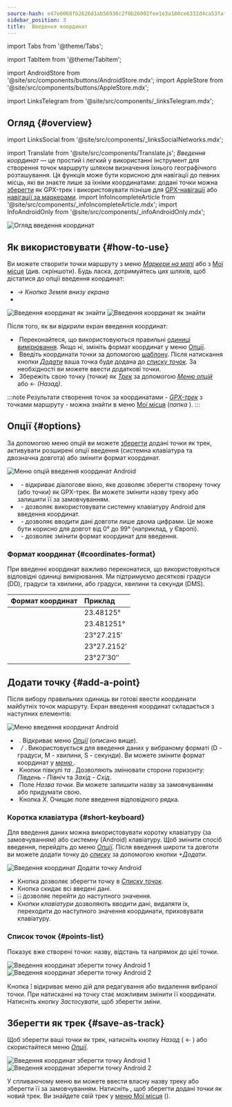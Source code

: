 ```yaml
---
source-hash: e47e6068fb2626d1ab56936c2f0b26002fee1e3a180ce6332d4ca53fafd316b7
sidebar_position: 3
title:  Введення координат
---
```


import Tabs from '@theme/Tabs';

import TabItem from '@theme/TabItem';

import AndroidStore from '@site/src/components/buttons/AndroidStore.mdx';
<InfoAndroidOnly />
import AppleStore from '@site/src/components/buttons/AppleStore.mdx';

import LinksTelegram from '@site/src/components/_linksTelegram.mdx';
## Огляд {#overview}
import LinksSocial from '@site/src/components/_linksSocialNetworks.mdx';

import Translate from '@site/src/components/Translate.js';
*Введення координат* — це простий і легкий у використанні інструмент для створення точок маршруту шляхом визначення їхнього географічного розташування. Ця функція може бути корисною для навігації до певних місць, які ви знаєте лише за їхніми координатами: додані точки можна [зберегти](#save-as-track) як GPX-трек і використовувати пізніше для [GPX-навігації](../navigation/setup/gpx-navigation.md) або [навігації за маркерами](../navigation/setup/markers-navigation.md#add-gpx).
import InfoIncompleteArticle from '@site/src/components/_infoIncompleteArticle.mdx';
import InfoAndroidOnly from '@site/src/components/_infoAndroidOnly.mdx';

![Огляд введення координат](@site/static/img/plan-route/coordinates_input/coordinates_input_overview.png)

## Як використовувати {#how-to-use}

Ви можете створити точки маршруту з меню *[Маркери на мапі](../personal/markers.md#map-markers-menu)* або з [Мої місця](../personal/myplaces.md) (див. скріншоти). Будь ласка, дотримуйтесь цих шляхів, щоб дістатися до опції введення координат:
  - *<Translate android="true" ids="shared_string_menu,shared_string_my_places,shared_string_gpx_tracks"/> → Кнопка Земля внизу екрана*
  - *<Translate android="true" ids="shared_string_menu,map_markers_item,shared_string_more_without_dots,coordinate_input"/>*

![Введення координат як знайти](@site/static/img/plan-route/coordinates_input/coordinates_input_how_to_find_1.png) ![Введення координат як знайти](@site/static/img/plan-route/coordinates_input/coordinates_input_how_to_find_2.png)

Після того, як ви відкрили екран введення координат:

- &nbsp;Переконайтеся, що використовуються правильні [одиниці вимірювання](#coordinates-format). Якщо ні, змініть формат координат у меню [Опції](#options).
- &nbsp;Введіть координати точки за допомогою [шаблону](#add-a-point). Після натискання кнопки *[Додати](#add-a-point)* ваша точка буде додана до *[списку точок](#points-list)*. За необхідності ви можете ввести додаткові точки.
- &nbsp;Збережіть свою точку (точки) як *[Трек](../personal/tracks/manage-tracks.md)* за допомогою *[Меню опцій](#options)* або &#8592; *(Назад)*.

:::note
Результати створення точок за координатами - *[GPX-трек](../personal/tracks/manage-tracks.md)* з точками маршруту - можна знайти в меню [Мої місця](../personal/myplaces.md) (*папка <Translate android="true" ids="shared_string_menu,shared_string_my_places,shared_string_gpx_tracks,map_markers_item"/>*).
:::

## Опції {#options}

За допомогою меню опцій ви можете [зберегти](#save-as-track) додані точки як трек, активувати розширені опції введення (системна клавіатура та двозначна довгота) або змінити формат координат.

![Меню опцій введення координат Android](@site/static/img/plan-route/coordinates_input/coordinates_input_options.png)

- &nbsp;*<Translate android="true" ids="coord_input_save_as_track"/>* - відкриває діалогове вікно, яке дозволяє зберегти створену точку (або точки) як GPX-трек. Ви можете змінити назву треку або залишити її за замовчуванням.
- &nbsp;*<Translate android="true" ids="use_system_keyboard"/>* - дозволяє використовувати системну клавіатуру Android для введення координат.
- &nbsp;*<Translate android="true" ids="use_two_digits_longitude"/>* - дозволяє вводити дані довготи лише двома цифрами. Це може бути корисно для довгот від 0° до 99° (наприклад, у Європі).
- &nbsp;*<Translate android="true" ids="coordinates_format"/>* - дозволяє змінити формат координат для введення.

### Формат координат {#coordinates-format}

При введенні координат важливо переконатися, що використовуються відповідні одиниці вимірювання. Ми підтримуємо десяткові градуси (DD), градуси та хвилини, або градуси, хвилини та секунди (DMS).

|Формат координат| Приклад |
|:------|:------|
|<Translate android="true" ids="dd_ddddd_format"/> |23.48125°|
|<Translate android="true" ids="dd_dddddd_format"/> | 23.481251°|
|<Translate android="true" ids="dd_mm_mmm_format"/> | 23°27.215′|
|<Translate android="true" ids="dd_mm_mmmm_format"/> | 23°27.2152′|
|<Translate android="true" ids="dd_mm_ss_format"/> | 23°27′30″|

## Додати точку {#add-a-point}

Після вибору правильних одиниць ви готові ввести координати майбутніх точок маршруту.
Екран введення координат складається з наступних елементів:

![Меню введення координат Android](@site/static/img/plan-route/coordinates_input/coordinates_input_add_point.png)

- &nbsp;*<Translate android="true" ids="shared_string_options"/>*. Відкриває меню *[Опції](#options)* (описано вище).
- &nbsp;*<Translate android="true" ids="navigate_point_latitude"/> / <Translate android="true" ids="navigate_point_longitude"/>*. Використовується для введення даних у вибраному форматі (D - градуси, M - хвилини, S - секунди). Ви можете змінити формат координат у *[меню <Translate android="true" ids="shared_string_options"/>](#options)*.
- &nbsp;Кнопки півкулі *<Translate android="true" ids="navigate_point_latitude"/> та <Translate android="true" ids="navigate_point_longitude"/>*. Дозволяють змінювати сторони горизонту: *Південь - Північ* та *Захід - Схід*.
- &nbsp;Поле *Назва точки*. Ви можете залишити назву за замовчуванням або придумати свою.
- &nbsp;Кнопка *X*. Очищає поле введення відповідного рядка.

### Коротка клавіатура {#short-keyboard}

Для введення даних можна використовувати коротку клавіатуру (за замовчуванням) або системну (Android) клавіатуру. Щоб змінити спосіб введення, перейдіть до меню *[Опції](#options)*. Після введення широти та довготи ви можете додати точку до *[списку](#points-list)* за допомогою кнопки *+Додати*.

![Введення координат Додати точку Android](@site/static/img/plan-route/coordinates_input/coordinates_input_keyboard.png)

- Кнопка *<Translate android="true" ids="shared_string_add"/>* дозволяє зберегти точку в *[Списку точок](#points-list)*.
- Кнопка *<Translate android="true" ids="shared_string_clear"/>* скидає всі введені дані.
- &#9032; дозволяє перейти до наступного значення.
- *Кнопки клавіатури* дозволяють вводити дані, видаляти їх, переходити до наступного значення координати, приховувати клавіатуру.

### Список точок {#points-list}

Показує вже створені точки: назву, відстань та напрямок до цієї точки.

![Введення координат зберегти точку Android 1](@site/static/img/plan-route/coordinates_input/coordinates_input_points_list_1.png) ![Введення координат зберегти точку Android 2](@site/static/img/plan-route/coordinates_input/coordinates_input_points_list_2.png)

Кнопка **⁝** відкриває меню дій для редагування або видалення вибраної точки.
При натисканні на точку стає можливим змінити її координати. Натисніть кнопку *Застосувати*, щоб зберегти зміни.

## Зберегти як трек {#save-as-track}

Щоб зберегти ваші точки як трек, натисніть кнопку *Назад* ( &#8592; ) або скористайтеся меню *[Опції](#options)*.

![Введення координат зберегти точку Android 1](@site/static/img/plan-route/coordinates_input/coordinates_input_save.png) ![Введення координат зберегти точку Android 2](@site/static/img/plan-route/coordinates_input/coordinates_input_my_places_list.png)

У спливаючому меню ви можете ввести власну назву треку або зберегти її за замовчуванням. Натисніть <Translate android="true" ids="shared_string_save"/>, щоб зберегти додані точки як новий трек.
Ви знайдете свій трек у [меню Мої місця](../personal/myplaces.md) (<Translate android="true" ids="shared_string_menu,shared_string_my_places,shared_string_gpx_tracks,map_markers_item"/>).